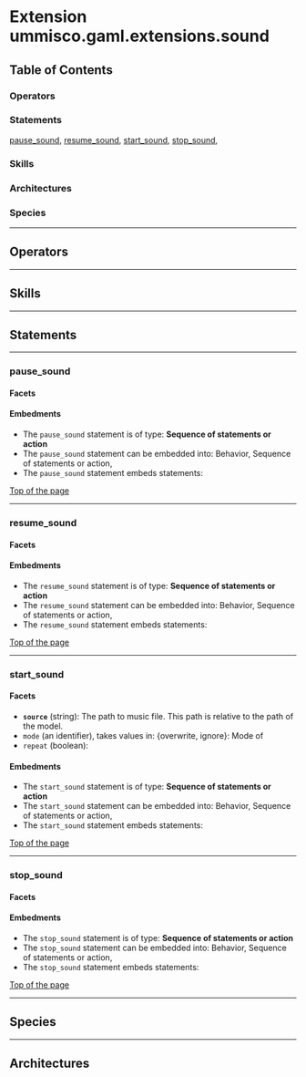 # Extension ummisco.gaml.extensions.sound

## Table of Contents
### Operators


### Statements
[pause_sound](#pause_sound), [resume_sound](#resume_sound), [start_sound](#start_sound), [stop_sound](#stop_sound), 

### Skills


### Architectures



### Species



----

## Operators
	

----

## Skills
	

----

## Statements
	

----
### pause_sound 
#### Facets 
		

#### Embedments
* The `pause_sound` statement is of type: **Sequence of statements or action**
* The `pause_sound` statement can be embedded into: Behavior, Sequence of statements or action, 
* The `pause_sound` statement embeds statements: 

[Top of the page](#table-of-contents)
	

----
### resume_sound 
#### Facets 
		

#### Embedments
* The `resume_sound` statement is of type: **Sequence of statements or action**
* The `resume_sound` statement can be embedded into: Behavior, Sequence of statements or action, 
* The `resume_sound` statement embeds statements: 

[Top of the page](#table-of-contents)
	

----
### start_sound 
#### Facets 
		  
  * **`source`** (string): The path to music file. This path is relative to the path of the model.
  * `mode` (an identifier), takes values in: {overwrite, ignore}: Mode of 
  * `repeat` (boolean): 

#### Embedments
* The `start_sound` statement is of type: **Sequence of statements or action**
* The `start_sound` statement can be embedded into: Behavior, Sequence of statements or action, 
* The `start_sound` statement embeds statements: 

[Top of the page](#table-of-contents)
	

----
### stop_sound 
#### Facets 
		

#### Embedments
* The `stop_sound` statement is of type: **Sequence of statements or action**
* The `stop_sound` statement can be embedded into: Behavior, Sequence of statements or action, 
* The `stop_sound` statement embeds statements: 

[Top of the page](#table-of-contents)
		
	
----

## Species
	
	
----

## Architectures 
	